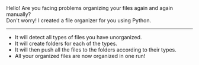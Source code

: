 <html>
  Hello! Are you facing problems organizing your files again and again manually?<br>
  Don't worry! I created a file organizer for you using Python.<br>
  <hr class="solid">
  <ul>
    <li>It will detect all types of files you have unorganized.</li>
    <li>It will create folders for each of the types.</li>
    <li>It will then push all the files to the folders according to their types.</li>
    <li>All your organized files are now organized in one run!</li>
  </ul>
</html>
